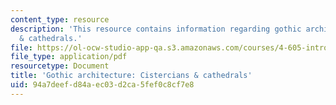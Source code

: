 ```yaml
---
content_type: resource
description: 'This resource contains information regarding gothic architecture: cistercians
  & cathedrals.'
file: https://ol-ocw-studio-app-qa.s3.amazonaws.com/courses/4-605-introduction-to-the-history-and-theory-of-architecture-spring-2012/94a7deefd84aec03d2ca5fef0c8cf7e8_MIT4_605S12_lec21.pdf
file_type: application/pdf
resourcetype: Document
title: 'Gothic architecture: Cistercians & cathedrals'
uid: 94a7deef-d84a-ec03-d2ca-5fef0c8cf7e8
---
```

